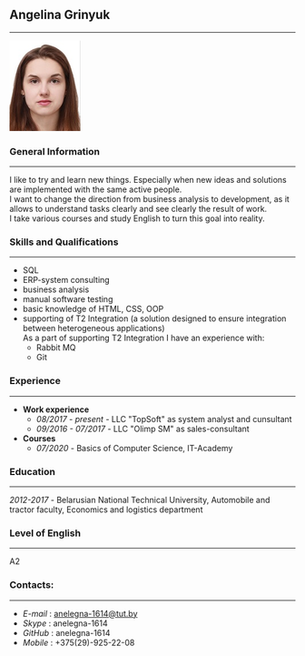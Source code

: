 ## __Angelina Grinyuk__
***
![photo](photo.jpg "Angelina Grinyuk")


### **General Information**
***
I like to try and learn new things. Especially when new ideas and solutions are implemented with the same active people.  
I want to change the direction from business analysis to development, as it allows to understand tasks clearly and see clearly the result of work.  
I take various courses and study English to turn this goal into reality.


### **Skills and Qualifications**
***
- SQL
- ERP-system consulting
- business analysis
- manual software testing
- basic knowledge of HTML, CSS, OOP
- supporting of T2 Integration (a solution designed to ensure integration between heterogeneous applications)  
 As a part of supporting T2 Integration I have an experience with:
     - Rabbit MQ
     - Git 


### **Experience**
***
- **Work experience**
    - _08/2017 - present_ - LLC "TopSoft" as system analyst and cunsultant
    - _09/2016 - 07/2017_ - LLC "Olimp SM" as sales-consultant 
- **Courses**
    - _07/2020_ - Basiсs of Computer Science, IT-Academy


### **Education**
***
_2012-2017_ - Belarusian National Technical University, Automobile and tractor faculty, Economics and logistics department


### **Level of English**
***
A2


### **Contacts:**
***
- _E-mail_ : anelegna-1614@tut.by
- _Skype_  : anelegna-1614
- _GitHub_ : anelegna-1614
- _Mobile_ : +375(29)-925-22-08